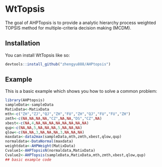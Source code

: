
<!-- README.md is generated from README.Rmd. Please edit that file -->

# WtTopsis

<!-- badges: start -->
<!-- badges: end -->

The goal of AHPTopsis is to provide a analytic hierarchy process
weighted TOPSIS method for multiple-criteria decision making (MCDM).

## Installation

You can install WtTopsis like so:

``` r
devtools::install_github("zhengyu888/AHPtopsis")
```

## Example

This is a basic example which shows you how to solve a common problem:

``` r
library(AHPtopsis)
sampleData<-sampleData
MatixData<-MatixData
mth<-c("ZH","ZJ","QJ","ZH","FU","ZH","QJ","FU","FU","ZH")
zmth<-c(NA,NA,NA,NA,"CZ",NA,NA,"DS","CZ",NA)
xbest<-c(NA,4,NA,NA,NA,NA,NA,NA,NA,NA)
qup<-c(NA,NA,5,NA,NA,NA,5,NA,NA,NA)
qlow<-c(NA,NA,3,NA,NA,NA,3,NA,NA,NA)
maxdata<-data2max(sampleData,mth,zmth,xbest,qlow,qup)
normaldata<-DataNormal(maxdata)
weightdata<-AHPWeight(MatixData)
Cvalue1<-AHPTopsisN(normaldata,MatixData)
Cvalue2<-AHPTopsis(sampleData,MatixData,mth,zmth,xbest,qlow,qup)
## basic example code
```
